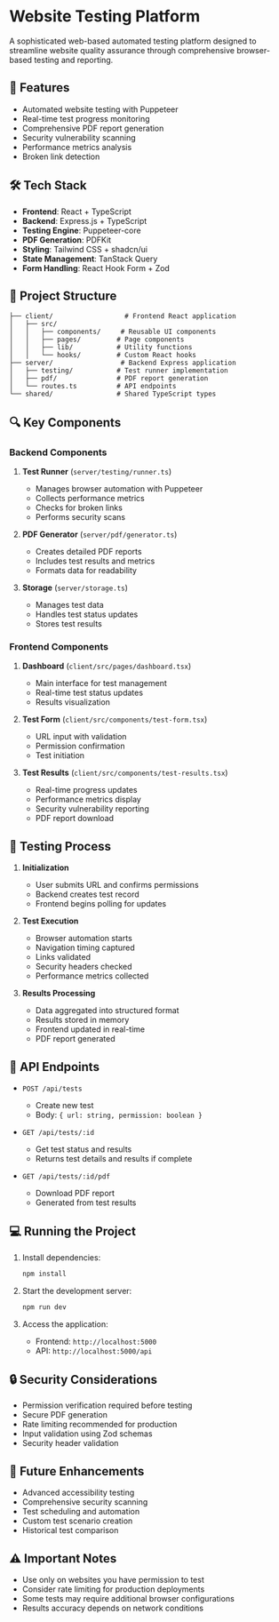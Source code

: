 # Website Testing Platform

A sophisticated web-based automated testing platform designed to streamline website quality assurance through comprehensive browser-based testing and reporting.

## 🚀 Features

- Automated website testing with Puppeteer
- Real-time test progress monitoring
- Comprehensive PDF report generation
- Security vulnerability scanning
- Performance metrics analysis
- Broken link detection

## 🛠️ Tech Stack

- **Frontend**: React + TypeScript
- **Backend**: Express.js + TypeScript
- **Testing Engine**: Puppeteer-core
- **PDF Generation**: PDFKit
- **Styling**: Tailwind CSS + shadcn/ui
- **State Management**: TanStack Query
- **Form Handling**: React Hook Form + Zod

## 📁 Project Structure

```
├── client/                  # Frontend React application
│   ├── src/
│   │   ├── components/     # Reusable UI components
│   │   ├── pages/         # Page components
│   │   ├── lib/           # Utility functions
│   │   └── hooks/         # Custom React hooks
├── server/                 # Backend Express application
│   ├── testing/           # Test runner implementation
│   ├── pdf/               # PDF report generation
│   └── routes.ts          # API endpoints
└── shared/                # Shared TypeScript types
```

## 🔍 Key Components

### Backend Components

1. **Test Runner** (`server/testing/runner.ts`)
   - Manages browser automation with Puppeteer
   - Collects performance metrics
   - Checks for broken links
   - Performs security scans

2. **PDF Generator** (`server/pdf/generator.ts`)
   - Creates detailed PDF reports
   - Includes test results and metrics
   - Formats data for readability

3. **Storage** (`server/storage.ts`)
   - Manages test data
   - Handles test status updates
   - Stores test results

### Frontend Components

1. **Dashboard** (`client/src/pages/dashboard.tsx`)
   - Main interface for test management
   - Real-time test status updates
   - Results visualization

2. **Test Form** (`client/src/components/test-form.tsx`)
   - URL input with validation
   - Permission confirmation
   - Test initiation

3. **Test Results** (`client/src/components/test-results.tsx`)
   - Real-time progress updates
   - Performance metrics display
   - Security vulnerability reporting
   - PDF report download

## 🚦 Testing Process

1. **Initialization**
   - User submits URL and confirms permissions
   - Backend creates test record
   - Frontend begins polling for updates

2. **Test Execution**
   - Browser automation starts
   - Navigation timing captured
   - Links validated
   - Security headers checked
   - Performance metrics collected

3. **Results Processing**
   - Data aggregated into structured format
   - Results stored in memory
   - Frontend updated in real-time
   - PDF report generated

## 🔧 API Endpoints

- `POST /api/tests`
  - Create new test
  - Body: `{ url: string, permission: boolean }`

- `GET /api/tests/:id`
  - Get test status and results
  - Returns test details and results if complete

- `GET /api/tests/:id/pdf`
  - Download PDF report
  - Generated from test results

## 💻 Running the Project

1. Install dependencies:
   ```bash
   npm install
   ```

2. Start the development server:
   ```bash
   npm run dev
   ```

3. Access the application:
   - Frontend: `http://localhost:5000`
   - API: `http://localhost:5000/api`

## 🔒 Security Considerations

- Permission verification required before testing
- Secure PDF generation
- Rate limiting recommended for production
- Input validation using Zod schemas
- Security header validation

## 🎯 Future Enhancements

- Advanced accessibility testing
- Comprehensive security scanning
- Test scheduling and automation
- Custom test scenario creation
- Historical test comparison

## ⚠️ Important Notes

- Use only on websites you have permission to test
- Consider rate limiting for production deployments
- Some tests may require additional browser configurations
- Results accuracy depends on network conditions

